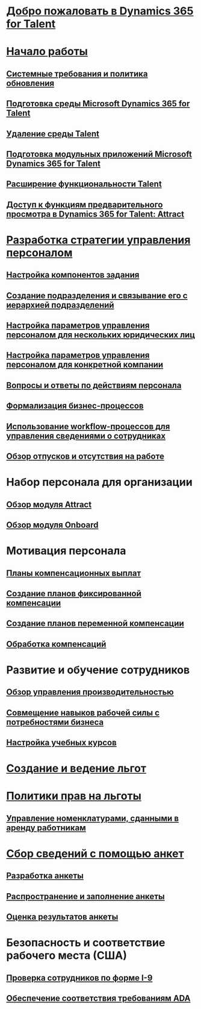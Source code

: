 # [Добро пожаловать в Dynamics 365 for Talent](index.md)

# [Начало работы](talent-get-started.md)
## [Системные требования и политика обновления](talent-versions-update-policy.md)
## [Подготовка среды Microsoft Dynamics 365 for Talent](provisioning-talent.md)
## [Удаление среды Talent](remove-talent-environment.md)
## [Подготовка модульных приложений Microsoft Dynamics 365 for Talent](modular-app-tech-faq.md)
## [Расширение функциональности Talent](extend-talent-functionality.md)
## [Доступ к функциям предварительного просмотра в Dynamics 365 for Talent: Attract](access-preview-feature.md)

# [Разработка стратегии управления персоналом](departments-jobs-positions.md)
## [Настройка компонентов задания](create-job.md)
## [Создание подразделения и связывание его с иерархией подразделений](create-department-add-department-hierarchy.md)
## [Настройка параметров управления персоналом для нескольких юридических лиц](set-up-hr-parameters-across-legal-entities.md)
## [Настройка параметров управления персоналом для конкретной компании](set-up-company-specific-hr-parameters.md)
## [Вопросы и ответы по действиям персонала](personnel-actions-faq.md)
## [Формализация бизнес-процессов](formalize-business-processes.md)
## [Использование workflow-процессов для управления сведениями о сотрудниках](workflow-manage-employee-information.md)
## [Обзор отпусков и отсутствия на работе](leave-absence-overview.md)

# Набор персонала для организации
## [Обзор модуля Attract](attract-overview.md) 
## [Обзор модуля Onboard](create-onboarding-experience.md)

# Мотивация персонала
## [Планы компенсационных выплат](compensation-plans.md)
## [Создание планов фиксированной компенсации](create-fixed-compensation-plans.md)
## [Создание планов переменной компенсации](create-variable-compensation-plans.md)
## [Обработка компенсаций](process-compensation.md)

# Развитие и обучение сотрудников
## [Обзор управления производительностью](performance-management-overview.md)
## [Совмещение навыков рабочей силы с потребностями бизнеса](skills.md)
## [Настройка учебных курсов](courses.md)

# [Создание и ведение льгот](manage-benefit-program.md)
# [Политики прав на льготы](benefit-eligibility-policies.md)
## [Управление номенклатурами, сданными в аренду работникам](loan-items.md)

# [Сбор сведений с помощью анкет](questionnaires.md)
## [Разработка анкеты](design-questionnaires.md)
## [Распространение и заполнение анкеты](distribute-questionnaires.md)
## [Оценка результатов анкеты](evaluate-questionnaire-results.md)

# Безопасность и соответствие рабочего места (США)
## [Проверка сотрудников по форме I-9](../fin-and-ops/hr/localizations/noam-usa-form-i-9-verification.md?toc=/talent/toc.json)
## [Обеспечение соответствия требованиям ADA](../fin-and-ops/hr/localizations/noam-usa-comply-ada.md?toc=/talent/toc.json)
